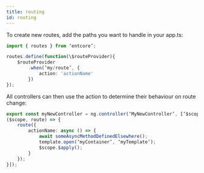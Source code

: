 ```yaml
---
title: routing
id: routing
---
```

To create new routes, add the paths you want to handle in your app.ts:

``` typescript
import { routes } from ‘entcore’;

routes.define(function(\$routeProvider){
    $routeProvider
        .when(‘my/route’, {
            action: 'actionName'
        })
});
```

All controllers can then use the action to determine their behaviour on route change:

``` typescript
export const myNewController = ng.controller(‘MyNewController’, [‘$scope’, ‘route’,
($scope, route) => {
    route({
        actionName: async () => {
            await someAsyncMethodDefinedElsewhere();
            template.open(‘myContainer’, ‘myTemplate’);
            $scope.$apply();
        }
    });
}]);
```
